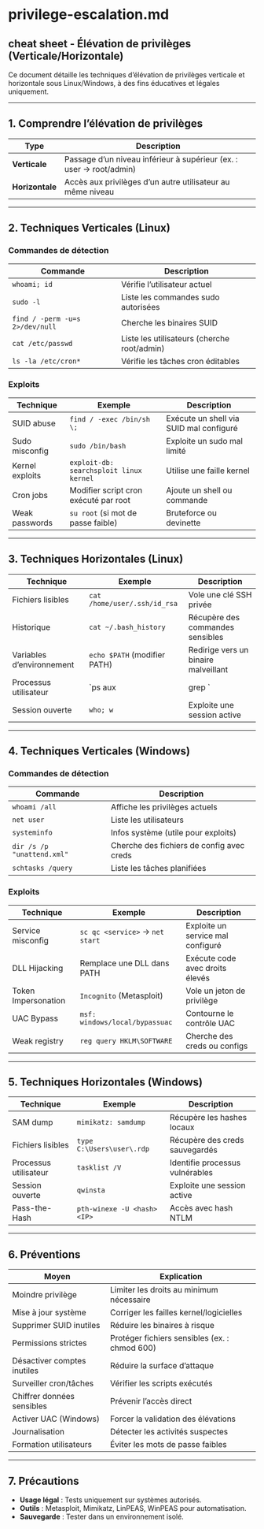 # privilege-escalation.md

## cheat sheet - Élévation de privilèges (Verticale/Horizontale)

Ce document détaille les techniques d’élévation de privilèges verticale et horizontale sous Linux/Windows, à des fins éducatives et légales uniquement.

---

## 1. Comprendre l’élévation de privilèges

| **Type**             | **Description**                                      |
|----------------------|-----------------------------------------------------|
| **Verticale**        | Passage d’un niveau inférieur à supérieur (ex. : user → root/admin) |
| **Horizontale**      | Accès aux privilèges d’un autre utilisateur au même niveau |

---

## 2. Techniques Verticales (Linux)

### Commandes de détection
| **Commande**                 | **Description**                                      |
|------------------------------|-----------------------------------------------------|
| `whoami; id`                 | Vérifie l’utilisateur actuel                        |
| `sudo -l`                    | Liste les commandes sudo autorisées                 |
| `find / -perm -u=s 2>/dev/null` | Cherche les binaires SUID                        |
| `cat /etc/passwd`            | Liste les utilisateurs (cherche root/admin)         |
| `ls -la /etc/cron*`          | Vérifie les tâches cron éditables                   |

### Exploits
| **Technique**                | **Exemple**                        | **Description**                     |
|------------------------------|------------------------------------|-------------------------------------|
| SUID abuse                   | `find / -exec /bin/sh \;`          | Exécute un shell via SUID mal configuré |
| Sudo misconfig               | `sudo /bin/bash`                   | Exploite un sudo mal limité         |
| Kernel exploits              | `exploit-db: searchsploit linux kernel` | Utilise une faille kernel         |
| Cron jobs                    | Modifier script cron exécuté par root | Ajoute un shell ou commande       |
| Weak passwords               | `su root` (si mot de passe faible) | Bruteforce ou devinette            |

---

## 3. Techniques Horizontales (Linux)

| **Technique**                | **Exemple**                        | **Description**                     |
|------------------------------|------------------------------------|-------------------------------------|
| Fichiers lisibles            | `cat /home/user/.ssh/id_rsa`       | Vole une clé SSH privée             |
| Historique                   | `cat ~/.bash_history`              | Récupère des commandes sensibles    |
| Variables d’environnement    | `echo $PATH` (modifier PATH)       | Redirige vers un binaire malveillant |
| Processus utilisateur        | `ps aux | grep <user>`             | Identifie processus vulnérables     |
| Session ouverte              | `who; w`                           | Exploite une session active         |

---

## 4. Techniques Verticales (Windows)

### Commandes de détection
| **Commande**                 | **Description**                                      |
|------------------------------|-----------------------------------------------------|
| `whoami /all`                | Affiche les privilèges actuels                      |
| `net user`                   | Liste les utilisateurs                              |
| `systeminfo`                 | Infos système (utile pour exploits)                 |
| `dir /s /p "unattend.xml"`   | Cherche des fichiers de config avec creds          |
| `schtasks /query`            | Liste les tâches planifiées                         |

### Exploits
| **Technique**                | **Exemple**                        | **Description**                     |
|------------------------------|------------------------------------|-------------------------------------|
| Service misconfig            | `sc qc <service>` → `net start`    | Exploite un service mal configuré   |
| DLL Hijacking                | Remplace une DLL dans PATH         | Exécute code avec droits élevés     |
| Token Impersonation          | `Incognito` (Metasploit)           | Vole un jeton de privilège          |
| UAC Bypass                   | `msf: windows/local/bypassuac`     | Contourne le contrôle UAC           |
| Weak registry                | `reg query HKLM\SOFTWARE`          | Cherche des creds ou configs        |

---

## 5. Techniques Horizontales (Windows)

| **Technique**                | **Exemple**                        | **Description**                     |
|------------------------------|------------------------------------|-------------------------------------|
| SAM dump                     | `mimikatz: samdump`                | Récupère les hashes locaux          |
| Fichiers lisibles            | `type C:\Users\user\.rdp`          | Récupère des creds sauvegardés      |
| Processus utilisateur        | `tasklist /V`                      | Identifie processus vulnérables     |
| Session ouverte              | `qwinsta`                          | Exploite une session active         |
| Pass-the-Hash                | `pth-winexe -U <hash> <IP>`        | Accès avec hash NTLM                |

---

## 6. Préventions

| **Moyen**                    | **Explication**                                      |
|------------------------------|-----------------------------------------------------|
| Moindre privilège            | Limiter les droits au minimum nécessaire            |
| Mise à jour système          | Corriger les failles kernel/logicielles             |
| Supprimer SUID inutiles      | Réduire les binaires à risque                       |
| Permissions strictes         | Protéger fichiers sensibles (ex. : chmod 600)       |
| Désactiver comptes inutiles  | Réduire la surface d’attaque                        |
| Surveiller cron/tâches       | Vérifier les scripts exécutés                       |
| Chiffrer données sensibles   | Prévenir l’accès direct                             |
| Activer UAC (Windows)        | Forcer la validation des élévations                 |
| Journalisation               | Détecter les activités suspectes                    |
| Formation utilisateurs       | Éviter les mots de passe faibles                    |

---

## 7. Précautions

- **Usage légal** : Tests uniquement sur systèmes autorisés.
- **Outils** : Metasploit, Mimikatz, LinPEAS, WinPEAS pour automatisation.
- **Sauvegarde** : Tester dans un environnement isolé.
  
